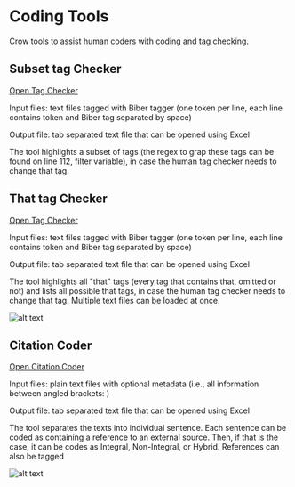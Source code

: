 # Coding Tools
Crow tools to assist human coders with coding and tag checking.

## Subset tag Checker

[Open Tag Checker](http://htmlpreview.github.io/?https://github.com/writecrow/coding_tools/blob/master/subset_tag_checker/index.html)

Input files: text files tagged with Biber tagger (one token per line, each line contains token and Biber tag separated by space)

Output file: tab separated text file that can be opened using Excel

The tool highlights a subset of tags (the regex to grap these tags can be found on line 112, filter variable), in case the human tag checker needs to change that tag. 

## That tag Checker
[Open Tag Checker](http://htmlpreview.github.io/?https://github.com/writecrow/coding_tools/blob/master/that_tag_checker/index.html)

Input files: text files tagged with Biber tagger (one token per line, each line contains token and Biber tag separated by space)

Output file: tab separated text file that can be opened using Excel

The tool highlights all "that" tags (every tag that contains that, omitted or not) and lists all possible that tags, in case the human tag checker needs to change that tag. Multiple text files can be loaded at once.

![alt text](https://github.com/writecrow/coding_tools/blob/master/that_tag_checker/screenshot.png)

## Citation Coder
[Open Citation Coder](http://htmlpreview.github.io/?https://github.com/writecrow/coding_tools/blob/master/citation_coder/index.html)

Input files: plain text files with optional metadata (i.e., all information between angled brackets: <metadata>)
  
Output file: tab separated text file that can be opened using Excel
  
The tool separates the texts into individual sentence. Each sentence can be coded as containing a reference to an external source. Then, if that is the case, it can be codes as Integral, Non-Integral, or Hybrid. References can also be tagged

![alt text](https://github.com/writecrow/coding_tools/blob/master/citation_coder/screenshot_citationcoder.png)
